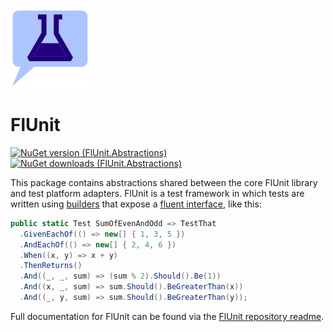 ﻿![FlUnit Logo](src/FlUnitIcon.png)

# FlUnit

[![NuGet version (FlUnit.Abstractions)](https://img.shields.io/nuget/v/FlUnit.Abstractions.svg?style=flat-square)](https://www.nuget.org/packages/FlUnit.Abstractions/) [![NuGet downloads (FlUnit.Abstractions)](https://img.shields.io/nuget/dt/FlUnit.Abstractions.svg?style=flat-square)](https://www.nuget.org/packages/FlUnit.Abstractions/)

This package contains abstractions shared between the core FlUnit library and test platform adapters.
FlUnit is a test framework in which tests are written using [builders](https://en.wikipedia.org/wiki/Builder_pattern) that expose a [fluent interface](https://en.wikipedia.org/wiki/Fluent_interface), like this:

```csharp
public static Test SumOfEvenAndOdd => TestThat
  .GivenEachOf(() => new[] { 1, 3, 5 })
  .AndEachOf(() => new[] { 2, 4, 6 })
  .When((x, y) => x + y)
  .ThenReturns()
  .And((_, _, sum) => (sum % 2).Should().Be(1))
  .And((x, _, sum) => sum.Should().BeGreaterThan(x))
  .And((_, y, sum) => sum.Should().BeGreaterThan(y));
```

Full documentation for FlUnit can be found via the [FlUnit repository readme](https://github.com/sdcondon/FlUnit).
